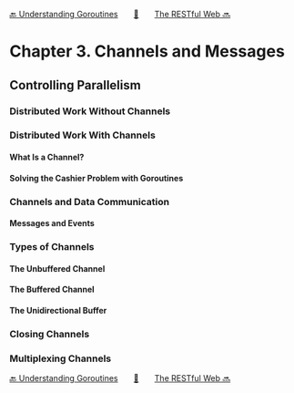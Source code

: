 [🔙 Understanding Goroutines][previous-chapter]&nbsp;&nbsp;&nbsp;&nbsp;&nbsp;&nbsp;&nbsp;[🏡][readme]&nbsp;&nbsp;&nbsp;&nbsp;&nbsp;&nbsp;&nbsp;[The RESTful Web 🔜][upcoming-chapter]

# Chapter 3. Channels and Messages

## Controlling Parallelism

### Distributed Work Without Channels

### Distributed Work With Channels

#### What Is a Channel?

#### Solving the Cashier Problem with Goroutines

### Channels and Data Communication

#### Messages and Events

### Types of Channels

#### The Unbuffered Channel

#### The Buffered Channel

#### The Unidirectional Buffer

### Closing Channels

### Multiplexing Channels

[🔙 Understanding Goroutines][previous-chapter]&nbsp;&nbsp;&nbsp;&nbsp;&nbsp;&nbsp;&nbsp;[🏡][readme]&nbsp;&nbsp;&nbsp;&nbsp;&nbsp;&nbsp;&nbsp;[The RESTful Web 🔜][upcoming-chapter]

[readme]: README.md
[previous-chapter]: ch02-understanding-goroutines.md
[upcoming-chapter]: ch04-the-restful-web.md
